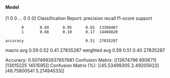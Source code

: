 #### Model
[1 0 0 ... 0 0 0]
Classification Report:
              precision    recall  f1-score   support

           0       0.49      0.95      0.65  13368467
           1       0.68      0.10      0.17  14466820

    accuracy                           0.51  27835287
   macro avg       0.59      0.52      0.41  27835287
weighted avg       0.59      0.51      0.40  27835287

Accuracy: 0.5074993837857681
Confusion Matrix:
[[12674796   693671]
 [13015225  1451595]]
Confusion Matrix (%):
[[45.53499305  2.49205622]
 [46.75800541  5.21494533]]
